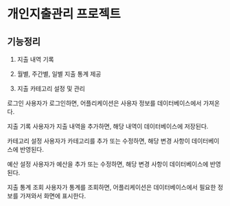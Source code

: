 
# 개인지출관리 프로젝트


## 기능정리
1. 지출 내역 기록

2. 월별, 주간별, 일별 지출 통계 제공

3. 지출 카테고리 설정 및 관리




로그인
사용자가 로그인하면, 어플리케이션은 사용자 정보를 데이터베이스에서 가져온다.

지출 기록
사용자가 지출 내역을 추가하면, 해당 내역이 데이터베이스에 저장된다.

카테고리 설정
사용자가 카테고리를 추가 또는 수정하면, 해당 변경 사항이 데이터베이스에 반영된다.

예산 설정
사용자가 예산을 추가 또는 수정하면, 해당 변경 사항이 데이터베이스에 반영된다.

지출 통계 조회
사용자가 통계를 조회하면, 어플리케이션은 데이터베이스에서 필요한 정보를 가져와서 화면에 표시한다.
